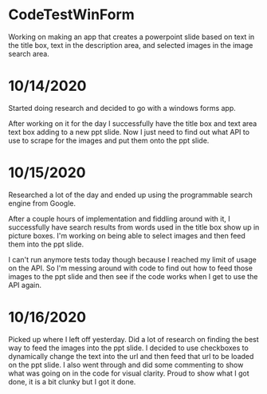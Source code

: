 # CodeTestWinForm
Working on making an app that creates a powerpoint slide based on text in the title box, text in 
the description area, and selected images in the image search area.

# 10/14/2020
Started doing research and decided to go with a windows forms app. 

After working on it for the day I successfully have the title box and text area text box adding to a new ppt slide.
Now I just need to find out what API to use to scrape for the images and put them onto the ppt slide.

# 10/15/2020
Researched a lot of the day and ended up using the programmable search engine from Google.

After a couple hours of implementation and fiddling around with it, I successfully have search
results from words used in the title box show up in picture boxes. I'm working on being able to
select images and then feed them into the ppt slide.

I can't run anymore tests today though because I reached my limit of usage on the API. So I'm 
messing around with code to find out how to feed those images to the ppt slide and then see if the 
code works when I get to use the API again.

# 10/16/2020
Picked up where I left off yesterday. Did a lot of research on finding the best way to feed the images into the
ppt slide. I decided to use checkboxes to dynamically change the text into the url and then feed that url to be loaded
on the ppt slide. I also went through and did some commenting to show what was going on in the code for visual clarity.
Proud to show what I got done, it is a bit clunky but I got it done. 
